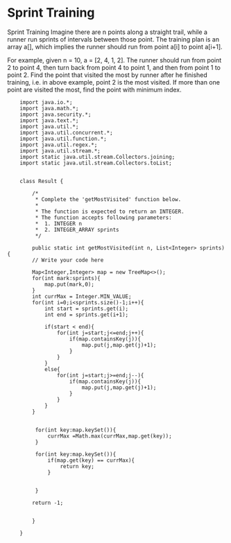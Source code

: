 # Sprint Training

Sprint Training
Imagine there are n points along a straight trail, while a runner run sprints of intervals between those point.
The training plan is an array a[], which implies the runner should run from point a[i] to point a[i+1].

For example, given n = 10, a = [2, 4, 1, 2].
The runner should run from point 2 to point 4,
then turn back from point 4 to point 1,
and then from point 1 to point 2.
Find the point that visited the most by runner after he finished training, i.e. in above example, point 2 is the most visited.
If more than one point are visited the most, find the point with minimum index.

```
	import java.io.*;
	import java.math.*;
	import java.security.*;
	import java.text.*;
	import java.util.*;
	import java.util.concurrent.*;
	import java.util.function.*;
	import java.util.regex.*;
	import java.util.stream.*;
	import static java.util.stream.Collectors.joining;
	import static java.util.stream.Collectors.toList;


	class Result {

		/*
		 * Complete the 'getMostVisited' function below.
		 *
		 * The function is expected to return an INTEGER.
		 * The function accepts following parameters:
		 *  1. INTEGER n
		 *  2. INTEGER_ARRAY sprints
		 */

		public static int getMostVisited(int n, List<Integer> sprints) {
		// Write your code here
		
		Map<Integer,Integer> map = new TreeMap<>();
		for(int mark:sprints){
			map.put(mark,0);
		}
		int currMax = Integer.MIN_VALUE;
		for(int i=0;i<sprints.size()-1;i++){
			int start = sprints.get(i);
			int end = sprints.get(i+1);
			
			if(start < end){
				for(int j=start;j<=end;j++){
					if(map.containsKey(j)){
						map.put(j,map.get(j)+1);
					}
				}
			}
			else{
				for(int j=start;j>=end;j--){
					if(map.containsKey(j)){
						map.put(j,map.get(j)+1);
					}
				}
			} 
		}
		 
		 
		 for(int key:map.keySet()){
			 currMax =Math.max(currMax,map.get(key));
		 }
		 
		 for(int key:map.keySet()){
			 if(map.get(key) == currMax){
				 return key;
			 }
			 
			 
		 }
		 
		return -1;
		

		}

	}
	
```